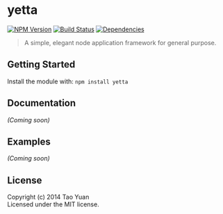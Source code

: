 yetta
=====
[![NPM Version](https://img.shields.io/npm/v/yetta.svg?style=flat)](https://www.npmjs.org/package/yetta)
[![Build Status](http://img.shields.io/travis/taoyuan/yetta.svg?style=flat)](https://travis-ci.org/taoyuan/yetta)
[![Dependencies](https://img.shields.io/david/taoyuan/yetta.svg?style=flat)](https://david-dm.org/taoyuan/yetta)

> A simple, elegant node application framework for general purpose.

## Getting Started

Install the module with: `npm install yetta`

## Documentation

_(Coming soon)_

## Examples

_(Coming soon)_

## License

Copyright (c) 2014 Tao Yuan  
Licensed under the MIT license.
